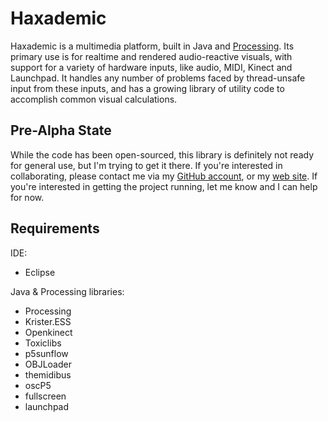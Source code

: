# Haxademic
Haxademic is a multimedia platform, built in Java and [Processing](http://processing.org/). Its primary use is for realtime and rendered audio-reactive visuals, with support for a variety of hardware inputs, like audio, MIDI, Kinect and Launchpad. It handles any number of problems faced by thread-unsafe input from these inputs, and has a growing library of utility code to accomplish common visual calculations.

## Pre-Alpha State
While the code has been open-sourced, this library is definitely not ready for general use, but I'm trying to get it there. If you're interested in collaborating, please contact me via my [GitHub account](http://github.com/cacheflowe), or my [web site](http://cacheflowe.com/?page=contact). If you're interested in getting the project running, let me know and I can help for now.

## Requirements
IDE:

* Eclipse

Java & Processing libraries:

* Processing
* Krister.ESS
* Openkinect
* Toxiclibs
* p5sunflow
* OBJLoader
* themidibus
* oscP5
* fullscreen
* launchpad